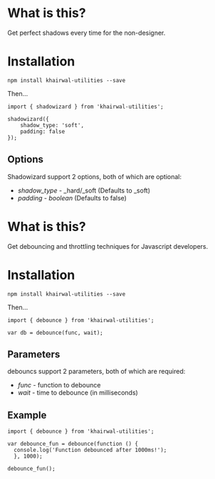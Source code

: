 # What is this?

Get perfect shadows every time for the non-designer.

# Installation

`npm install khairwal-utilities --save`

Then...

```
import { shadowizard } from 'khairwal-utilities';

shadowizard({
    shadow_type: 'soft',
    padding: false
});
```
## Options

Shadowizard support 2 options, both of which are optional:

* *shadow_type* - _hard/_soft (Defaults to _soft)
* *padding* - _boolean_ (Defaults to false)

# What is this?

Get debouncing and throttling techniques for Javascript developers.

# Installation

`npm install khairwal-utilities --save`

Then...

```
import { debounce } from 'khairwal-utilities';

var db = debounce(func, wait);
```

## Parameters

debouncs support 2 parameters, both of which are required:

* *func* - function to debounce
* *wait* - time to debounce (in milliseconds)

## Example

```
import { debounce } from 'khairwal-utilities';

var debounce_fun = debounce(function () {
  console.log('Function debounced after 1000ms!');
  }, 1000);
  
debounce_fun();
```



